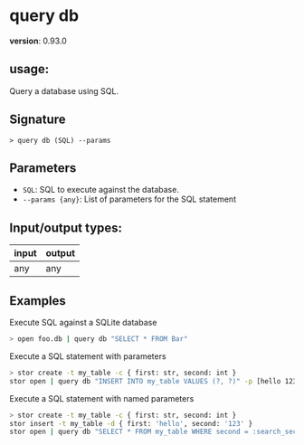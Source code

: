 # query db

**version**: 0.93.0

## **usage**:

Query a database using SQL.

## Signature

`> query db (SQL) --params`

## Parameters

- `SQL`: SQL to execute against the database.
- `--params {any}`: List of parameters for the SQL statement

## Input/output types:

| input | output |
| ----- | ------ |
| any   | any    |

## Examples

Execute SQL against a SQLite database

```bash
> open foo.db | query db "SELECT * FROM Bar"
```

Execute a SQL statement with parameters

```bash
> stor create -t my_table -c { first: str, second: int }
stor open | query db "INSERT INTO my_table VALUES (?, ?)" -p [hello 123]
```

Execute a SQL statement with named parameters

```bash
> stor create -t my_table -c { first: str, second: int }
stor insert -t my_table -d { first: 'hello', second: '123' }
stor open | query db "SELECT * FROM my_table WHERE second = :search_second" -p { search_second: 123 }
```
